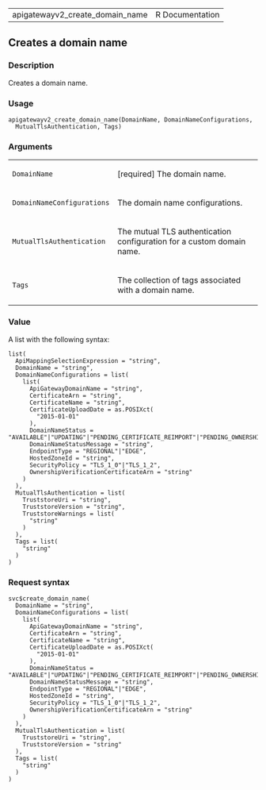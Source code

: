 <table style="width: 100%;">
<tbody>
<tr class="odd">
<td>apigatewayv2_create_domain_name</td>
<td style="text-align: right;">R Documentation</td>
</tr>
</tbody>
</table>

## Creates a domain name

### Description

Creates a domain name.

### Usage

    apigatewayv2_create_domain_name(DomainName, DomainNameConfigurations,
      MutualTlsAuthentication, Tags)

### Arguments

<table>
<colgroup>
<col style="width: 35%" />
<col style="width: 65%" />
</colgroup>
<tbody>
<tr class="odd">
<td><code
id="apigatewayv2_create_domain_name_:_DomainName">DomainName</code></td>
<td><p>[required] The domain name.</p></td>
</tr>
<tr class="even">
<td><code
id="apigatewayv2_create_domain_name_:_DomainNameConfigurations">DomainNameConfigurations</code></td>
<td><p>The domain name configurations.</p></td>
</tr>
<tr class="odd">
<td><code
id="apigatewayv2_create_domain_name_:_MutualTlsAuthentication">MutualTlsAuthentication</code></td>
<td><p>The mutual TLS authentication configuration for a custom domain
name.</p></td>
</tr>
<tr class="even">
<td><code id="apigatewayv2_create_domain_name_:_Tags">Tags</code></td>
<td><p>The collection of tags associated with a domain name.</p></td>
</tr>
</tbody>
</table>

### Value

A list with the following syntax:

    list(
      ApiMappingSelectionExpression = "string",
      DomainName = "string",
      DomainNameConfigurations = list(
        list(
          ApiGatewayDomainName = "string",
          CertificateArn = "string",
          CertificateName = "string",
          CertificateUploadDate = as.POSIXct(
            "2015-01-01"
          ),
          DomainNameStatus = "AVAILABLE"|"UPDATING"|"PENDING_CERTIFICATE_REIMPORT"|"PENDING_OWNERSHIP_VERIFICATION",
          DomainNameStatusMessage = "string",
          EndpointType = "REGIONAL"|"EDGE",
          HostedZoneId = "string",
          SecurityPolicy = "TLS_1_0"|"TLS_1_2",
          OwnershipVerificationCertificateArn = "string"
        )
      ),
      MutualTlsAuthentication = list(
        TruststoreUri = "string",
        TruststoreVersion = "string",
        TruststoreWarnings = list(
          "string"
        )
      ),
      Tags = list(
        "string"
      )
    )

### Request syntax

    svc$create_domain_name(
      DomainName = "string",
      DomainNameConfigurations = list(
        list(
          ApiGatewayDomainName = "string",
          CertificateArn = "string",
          CertificateName = "string",
          CertificateUploadDate = as.POSIXct(
            "2015-01-01"
          ),
          DomainNameStatus = "AVAILABLE"|"UPDATING"|"PENDING_CERTIFICATE_REIMPORT"|"PENDING_OWNERSHIP_VERIFICATION",
          DomainNameStatusMessage = "string",
          EndpointType = "REGIONAL"|"EDGE",
          HostedZoneId = "string",
          SecurityPolicy = "TLS_1_0"|"TLS_1_2",
          OwnershipVerificationCertificateArn = "string"
        )
      ),
      MutualTlsAuthentication = list(
        TruststoreUri = "string",
        TruststoreVersion = "string"
      ),
      Tags = list(
        "string"
      )
    )
